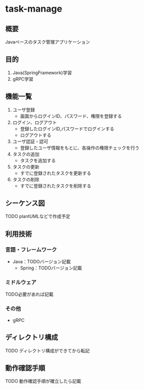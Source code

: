 # task-manage
## 概要
Javaベースのタスク管理アプリケーション

## 目的
1. Java(SpringFramework)学習
2. gRPC学習

## 機能一覧
1. ユーザ登録
   - 画面からログインID、パスワード、権限を登録する
2. ログイン、ログアウト
   - 登録したログインID,パスワードでログインする
   - ログアウトする
3. ユーザ認証・認可
   - 登録したユーザ情報をもとに、各操作の権限チェックを行う
4. タスクの追加
   - タスクを追加する
5. タスクの更新
   - すでに登録されたタスクを更新する
6. タスクの削除
   - すでに登録されたタスクを削除する

## シーケンス図
TODO
plantUMLなどで作成予定

## 利用技術
### 言語・フレームワーク
- Java：TODOバージョン記載  
  - Spring：TODOバージョン記載

### ミドルウェア
TODO必要があれば記載

### その他
- gRPC

## ディレクトリ構成
TODO
ディレクトリ構成ができてから転記

## 動作確認手順
TODO
動作確認手順が確立したら記載

